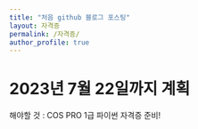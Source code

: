 ```yaml
---
title: "처음 github 블로그 포스팅"
layout: 자격증
permalink: /자격증/
author_profile: true
---
```

# 2023년 7월 22일까지 계획

해야할 것 : COS PRO 1급 파이썬 자격증 준비!
